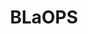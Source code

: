 ---
title: BLaOPS
crosslinks:
- leotards
- thongbodysuit
- Leotardfetish
- leotardsex
- GloriaV
- Bodysuit
- leotard
- longsleeveleotards
- 1pcswims
- livven
- MassdropBot
- RealGirls
- ecchi
- pelfie
- AsianHotties
- asianxxx
- SexyLeotards
- GWLBA
- SexiestPetites
- AsiansGoneWild
---